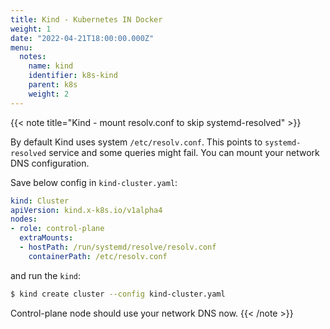 ```yaml
---
title: Kind - Kubernetes IN Docker
weight: 1
date: "2022-04-21T18:00:00.000Z"
menu:
  notes:
    name: kind
    identifier: k8s-kind
    parent: k8s
    weight: 2
---
```


<!-- Variable -->
{{< note title="Kind - mount resolv.conf to skip systemd-resolved" >}}

By default Kind uses system `/etc/resolv.conf`. This points to `systemd-resolved`  service and some queries might fail. You can mount your network DNS configuration.

Save below config in `kind-cluster.yaml`: 
```yaml
kind: Cluster
apiVersion: kind.x-k8s.io/v1alpha4
nodes:
- role: control-plane
  extraMounts:
  - hostPath: /run/systemd/resolve/resolv.conf
    containerPath: /etc/resolv.conf
```

and run the `kind`:
```bash
$ kind create cluster --config kind-cluster.yaml
```
Control-plane node should use your network DNS now.
{{< /note >}}
